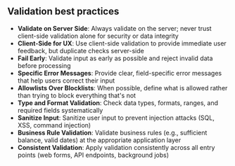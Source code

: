 ## Validation best practices

- **Validate on Server Side**: Always validate on the server; never trust client-side validation
  alone for security or data integrity
- **Client-Side for UX**: Use client-side validation to provide immediate user feedback, but
  duplicate checks server-side
- **Fail Early**: Validate input as early as possible and reject invalid data before processing
- **Specific Error Messages**: Provide clear, field-specific error messages that help users correct
  their input
- **Allowlists Over Blocklists**: When possible, define what is allowed rather than trying to block
  everything that's not
- **Type and Format Validation**: Check data types, formats, ranges, and required fields
  systematically
- **Sanitize Input**: Sanitize user input to prevent injection attacks (SQL, XSS, command injection)
- **Business Rule Validation**: Validate business rules (e.g., sufficient balance, valid dates) at
  the appropriate application layer
- **Consistent Validation**: Apply validation consistently across all entry points (web forms, API
  endpoints, background jobs)
